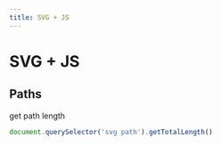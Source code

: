 ```yaml
---
title: SVG + JS
---
```


# SVG + JS

<section>

## Paths

get path length
```js
document.querySelector('svg path').getTotalLength()
```

</section>